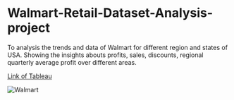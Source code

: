 # Walmart-Retail-Dataset-Analysis-project
To analysis the trends and data of Walmart for different region and states of USA.
Showing the insights abouts profits, sales, discounts, regional quarterly average profit over different areas.

[Link of Tableau](https://public.tableau.com/app/profile/pushp.jain/viz/WalmartRetailDatasetAnalysis_16734455252840/Dashboard1)

![Walmart](https://user-images.githubusercontent.com/114671782/212813574-d8ab16cc-7678-4e88-86b0-484fa912d6d9.png)
